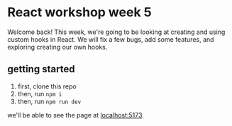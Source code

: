 # React workshop week 5

Welcome back! This week, we're going to be looking at creating and using custom hooks in React.
We will fix a few bugs, add some features, and exploring creating our own hooks.

## getting started

1. first, clone this repo
2. then, run `npm i`
3. then, run `npm run dev`

we'll be able to see the page at [localhost:5173](http://localhost:5173).
